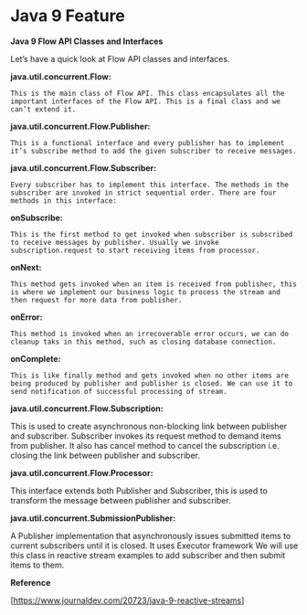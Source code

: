 # Java 9 Feature


**Java 9 Flow API Classes and Interfaces**

 Let’s have a quick look at Flow API classes and interfaces.
    
  **java.util.concurrent.Flow:** 
    
    This is the main class of Flow API. This class encapsulates all the important interfaces of the Flow API. This is a final class and we can’t extend it.
  
  **java.util.concurrent.Flow.Publisher:**
   
    This is a functional interface and every publisher has to implement it’s subscribe method to add the given subscriber to receive messages.
  
  **java.util.concurrent.Flow.Subscriber:** 
  
    Every subscriber has to implement this interface. The methods in the subscriber are invoked in strict sequential order. There are four methods in this interface:
  
  **onSubscribe:** 
  
    This is the first method to get invoked when subscriber is subscribed to receive messages by publisher. Usually we invoke subscription.request to start receiving items from processor.
  
  **onNext:** 
  
    This method gets invoked when an item is received from publisher, this is where we implement our business logic to process the stream and then request for more data from publisher.
  
  **onError:** 
  
    This method is invoked when an irrecoverable error occurs, we can do cleanup taks in this method, such as closing database connection.
  
  **onComplete:** 
  
    This is like finally method and gets invoked when no other items are being produced by publisher and publisher is closed. We can use it to send notification of successful processing of stream.
  
  **java.util.concurrent.Flow.Subscription:** 
  
  This is used to create asynchronous non-blocking link between publisher and subscriber. Subscriber invokes its request method to demand items from publisher. It also has cancel method to cancel the subscription i.e. closing the link between publisher and subscriber.
  
  **java.util.concurrent.Flow.Processor:** 
  
  This interface extends both Publisher and Subscriber, this is used to transform the message between publisher and subscriber.
  
  **java.util.concurrent.SubmissionPublisher:** 
  
  A Publisher implementation that asynchronously issues submitted items to current subscribers until it is closed. It uses Executor framework We will use this class in reactive stream examples to add subscriber and then submit items to them.

**Reference**

[https://www.journaldev.com/20723/java-9-reactive-streams]




